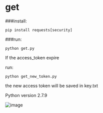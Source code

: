 # get

###install:

```
pip install requests[security]
```

###run:

```
python get.py
```

If the access_token expire

run:
```
python get_new_token.py
```
the new access token will be saved in key.txt

Python version 2.7.9

 ![image](https://github.com/wang-nima/get/result.png)
 
